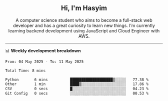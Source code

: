 <h2 align="center">Hi, I'm Hasyim</h2>

<p align="center">A computer science student who aims to become a full-stack web developer and has a great curiosity to learn new things. I’m currently learning backend development using JavaScript and Cloud Engineer with AWS.</p>

---

📊 **Weekly development breakdown**

<!--START_SECTION:waka-->

```txt
From: 04 May 2025 - To: 11 May 2025

Total Time: 8 mins

Python       6 mins          ███████████████████▒░░░░░   77.38 %
Other        1 min           ████▒░░░░░░░░░░░░░░░░░░░░   17.86 %
CSV          0 secs          █░░░░░░░░░░░░░░░░░░░░░░░░   04.23 %
Git Config   0 secs          ░░░░░░░░░░░░░░░░░░░░░░░░░   00.53 %
```

<!--END_SECTION:waka-->

<!-- - You can reach me on **hasyim11c@gmail.com** -->

